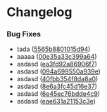 # Changelog

### Bug Fixes

 -  tada ([5565b8801015d94](https://gitservice/commit/5565b8801015d9499917b28a7a10acccd9fe9fe8))
 -  aaaaa ([00e35a33c399a64](https://gitservice/commit/00e35a33c399a642c0934f374ba9b8be260202d4))
 -  asdasd ([ea3fd92a86906f7](https://gitservice/commit/ea3fd92a86906f772e2374fa3294efa2535445ed))
 -  asdasd ([094a699550a939e](https://gitservice/commit/094a699550a939e1175437a8830b9da77f5b5e40))
 -  asdasd ([40fbb354f8da8a0](https://gitservice/commit/40fbb354f8da8a0aea4bba5a2e92e7b3f6822500))
 -  asdasd ([8e6a3fc45d16e37](https://gitservice/commit/8e6a3fc45d16e373b8c96b5dbca1d51340f6f043))
 -  asdasd ([6e45ec76bdde4c9](https://gitservice/commit/6e45ec76bdde4c964c7879d41e82f947449dd952))
 -  asdasd ([eae631a21153c3e](https://gitservice/commit/eae631a21153c3ea730b984927d0f20ac4f1a42d))
